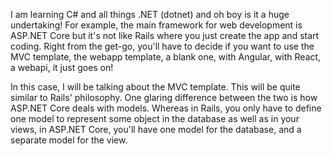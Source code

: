 I am learning C# and all things .NET (dotnet) and oh boy is it a huge undertaking! For example, the main framework for web development is ASP.NET Core but it's not like Rails where you just create the app and start coding. Right from the get-go, you'll have to decide if you want to use the MVC template, the webapp template, a blank one, with Angular, with React, a webapi, it just goes on!

In this case, I will be talking about the MVC template. This will be quite similar to Rails' philosophy. One glaring difference between the two is how ASP.NET Core deals with models. Whereas in Rails, you only have to define one model to represent some object in the database as well as in your views, in ASP.NET Core, you'll have one model for the database, and a separate model for the view.